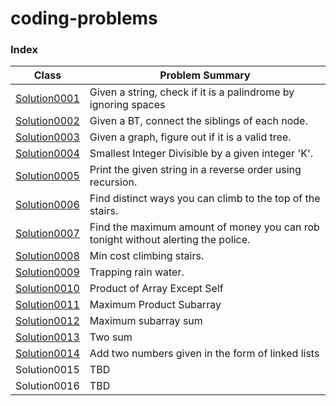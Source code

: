 # coding-problems

### Index

Class | Problem Summary                                                |
--- |----------------------------------------------------------------|
[Solution0001](../master/src/main/java/leetcode/practice/Solution0001.java) | Given a string, check if it is a palindrome by ignoring spaces |
[Solution0002](../master/src/main/java/leetcode/practice/Solution0002.java) | Given a BT, connect the siblings of each node.                 |
[Solution0003](../master/src/main/java/leetcode/practice/Solution0003.java) | Given a graph, figure out if it is a valid tree.               |
[Solution0004](../master/src/main/java/leetcode/practice/Solution0004.java) | Smallest Integer Divisible by a given integer 'K'.             |
[Solution0005](../master/src/main/java/leetcode/practice/Solution0005.java) | Print the given string in a reverse order using recursion.     |
[Solution0006](../master/src/main/java/leetcode/practice/Solution0006.java) | Find distinct ways you can climb to the top of the stairs.     |
[Solution0007](../master/src/main/java/leetcode/practice/Solution0007.java) | Find the maximum amount of money you can rob tonight without alerting the police. |
[Solution0008](../master/src/main/java/leetcode/practice/Solution0008.java) | Min cost climbing stairs.  |
[Solution0009](../master/src/main/java/leetcode/practice/Solution0009.java) | Trapping rain water.       |
[Solution0010](../master/src/main/java/leetcode/practice/Solution0010.java) | Product of Array Except Self      |
[Solution0011](../master/src/main/java/leetcode/practice/Solution0011.java) | Maximum Product Subarray          |
[Solution0012](../master/src/main/java/leetcode/practice/Solution0012.java) | Maximum subarray sum              |
[Solution0013](../master/src/main/java/leetcode/practice/Solution0013.java) | Two sum                           |
[Solution0014](../master/src/main/java/leetcode/practice/Solution0014.java) | Add two numbers given in the form of linked lists |
Solution0015 | TBD                                                            |
Solution0016 | TBD                                                            |


